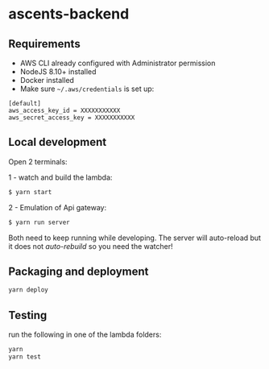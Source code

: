 # ascents-backend

## Requirements

* AWS CLI already configured with Administrator permission
* NodeJS 8.10+ installed
* Docker installed
* Make sure `~/.aws/credentials` is set up: 

```
[default]
aws_access_key_id = XXXXXXXXXXX
aws_secret_access_key = XXXXXXXXXXX
```

## Local development

Open 2 terminals: 

1 - watch and build the lambda:

```bash
$ yarn start
```

2 - Emulation of Api gateway:

```bash
$ yarn run server
```

Both need to keep running while developing. The server will auto-reload but it does not *auto-rebuild* so you need the watcher!

## Packaging and deployment

```bash
yarn deploy
```

## Testing

run the following in one of the lambda folders:

```bash
yarn
yarn test
```
